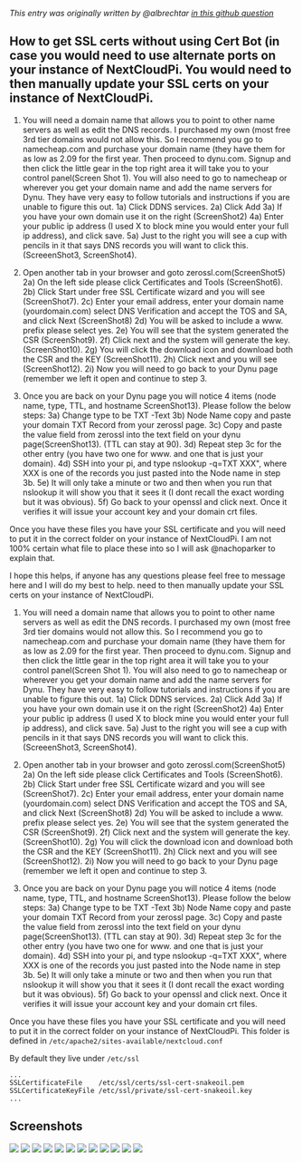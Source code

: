 _This entry was originally written by @albrechtar [in this github question](https://github.com/nextcloud/nextcloudpi/issues/186#issuecomment-328333387)_

## How to get SSL certs without using Cert Bot (in case you would need to use alternate ports on your instance of NextCloudPi. You would need to then manually update your SSL certs on your instance of NextCloudPi.

1.  You will need a domain name that allows you to point to other name servers as well as edit the DNS records.  I purchased my own (most free 3rd tier domains would not allow this.  So I recommend you go to namecheap.com and purchase your domain name (they have them for as low as 2.09 for the first year. Then proceed to dynu.com.  Signup and then click the little gear in the top right area it will take you to your control panel(Screen Shot 1).  You will also need to go to namecheap or wherever you get your domain name and add the name servers for Dynu.  They have very easy to follow tutorials and instructions if you are unable to figure this out.
     1a)  Click DDNS services.
     2a)  Click Add
     3a) If you have your own domain use it on the right (ScreenShot2)
     4a)  Enter your public ip address (I used X to block mine you would enter your full ip address), and click save.
     5a)  Just to the right you will see a cup with pencils in it that says DNS records you will want to click this. (ScreeenShot3, ScreenShot4).

2.  Open another tab in your browser and goto zerossl.com(ScreenShot5)
     2a)  On the left side please click Certificates and Tools (ScreenShot6).
     2b)  Click Start under free SSL Certificate wizard and you will see (ScreenShot7).
     2c)  Enter your email address, enter your domain name (yourdomain.com) select DNS Verification and accept the TOS and SA, and click Next (ScreenShot8)
     2d)  You will be asked to include a www. prefix please select yes.
     2e)  You will see that the system generated the CSR (ScreenShot9).
     2f)  Click next and the system will generate the key.(ScreenShot10).
     2g)  You will click the download icon and download both the CSR and the KEY (ScreenShot11).
     2h)  Click next and you will see (ScreenShot12).
     2i)  Now you will need to go back to your Dynu page (remember we left it open and continue to step 3.

3.  Once you are back on your Dynu page you will notice 4 items (node name, type, TTL, and hostname ScreenShot13).  Please follow the below steps:
     3a)  Change type to be TXT -Text
     3b)  Node Name copy and paste your domain TXT Record from your zerossl page.
     3c) Copy and paste the value field from zerossl into the text field on your dynu page(ScreenShot13). (TTL can stay at 90).
     3d)  Repeat step 3c for the other entry (you have two one for www. and one that is just your domain).
    4d) SSH into your pi, and type nslookup -q=TXT XXX", where XXX is one of the records you just pasted into the Node name in step 3b.
     5e) It will only take a minute or two and then when you run that nslookup it will show you that it sees it (I dont recall the exact wording but it was obvious).
     5f) Go back to your openssl and click next. Once it verifies it will issue your account key and your domain crt files.

Once you have these files you have your SSL certificate and you will need to put it in the correct folder on your instance of NextCloudPi.  I am not 100% certain what file to place these into so I will ask @nachoparker to explain that.

I hope this helps, if anyone has any questions please feel free to message here and I will do my best to help. need to then manually update your SSL certs on your instance of NextCloudPi.

1.  You will need a domain name that allows you to point to other name servers as well as edit the DNS records.  I purchased my own (most free 3rd tier domains would not allow this.  So I recommend you go to namecheap.com and purchase your domain name (they have them for as low as 2.09 for the first year. Then proceed to dynu.com.  Signup and then click the little gear in the top right area it will take you to your control panel(Screen Shot 1).  You will also need to go to namecheap or wherever you get your domain name and add the name servers for Dynu.  They have very easy to follow tutorials and instructions if you are unable to figure this out.
     1a)  Click DDNS services.
     2a)  Click Add
     3a) If you have your own domain use it on the right (ScreenShot2)
     4a)  Enter your public ip address (I used X to block mine you would enter your full ip address), and click save.
     5a)  Just to the right you will see a cup with pencils in it that says DNS records you will want to click this. (ScreeenShot3, ScreenShot4).

2.  Open another tab in your browser and goto zerossl.com(ScreenShot5)
     2a)  On the left side please click Certificates and Tools (ScreenShot6).
     2b)  Click Start under free SSL Certificate wizard and you will see (ScreenShot7).
     2c)  Enter your email address, enter your domain name (yourdomain.com) select DNS Verification and accept the TOS and SA, and click Next (ScreenShot8)
     2d)  You will be asked to include a www. prefix please select yes.
     2e)  You will see that the system generated the CSR (ScreenShot9).
     2f)  Click next and the system will generate the key.(ScreenShot10).
     2g)  You will click the download icon and download both the CSR and the KEY (ScreenShot11).
     2h)  Click next and you will see (ScreenShot12).
     2i)  Now you will need to go back to your Dynu page (remember we left it open and continue to step 3.

3.  Once you are back on your Dynu page you will notice 4 items (node name, type, TTL, and hostname ScreenShot13).  Please follow the below steps:
     3a)  Change type to be TXT -Text
     3b)  Node Name copy and paste your domain TXT Record from your zerossl page.
     3c) Copy and paste the value field from zerossl into the text field on your dynu page(ScreenShot13). (TTL can stay at 90).
     3d)  Repeat step 3c for the other entry (you have two one for www. and one that is just your domain).
    4d) SSH into your pi, and type nslookup -q=TXT XXX", where XXX is one of the records you just pasted into the Node name in step 3b.
     5e) It will only take a minute or two and then when you run that nslookup it will show you that it sees it (I dont recall the exact wording but it was obvious).
     5f) Go back to your openssl and click next. Once it verifies it will issue your account key and your domain crt files.

Once you have these files you have your SSL certificate and you will need to put it in the correct folder on your instance of NextCloudPi. This folder is defined in `/etc/apache2/sites-available/nextcloud.conf`

By default they live under `/etc/ssl`

```
...
SSLCertificateFile    /etc/ssl/certs/ssl-cert-snakeoil.pem                                                       
SSLCertificateKeyFile /etc/ssl/private/ssl-cert-snakeoil.key
...
```

## Screenshots
![](https://user-images.githubusercontent.com/19283265/30248880-0bae800a-965a-11e7-8843-fec87e1401a8.png)
![](https://user-images.githubusercontent.com/19283265/30248881-0f6e18ae-965a-11e7-8eda-dcc740c99af3.png)
![](https://user-images.githubusercontent.com/19283265/30248882-0fab0124-965a-11e7-9113-884532167867.png)
![](https://user-images.githubusercontent.com/19283265/30248883-0fb3716a-965a-11e7-858f-4a6c53c261f4.png)
![](https://user-images.githubusercontent.com/19283265/30248885-0fb899a6-965a-11e7-927f-1a52b0930bbd.png)
![](https://user-images.githubusercontent.com/19283265/30248884-0fb8388a-965a-11e7-9764-c7c19ed00d68.png)
![](https://user-images.githubusercontent.com/19283265/30248886-0fb8cb56-965a-11e7-86df-96cd61bb4abd.png)
![](https://user-images.githubusercontent.com/19283265/30248887-0fb98d70-965a-11e7-8753-aa788fd78541.png)
![](https://user-images.githubusercontent.com/19283265/30248888-0fe3dd64-965a-11e7-8999-87b663137fac.png)
![](https://user-images.githubusercontent.com/19283265/30248889-0fe47e72-965a-11e7-933d-e025148611c2.png)
![](https://user-images.githubusercontent.com/19283265/30248890-0fea86a0-965a-11e7-9083-39914a54d327.png)
![](https://user-images.githubusercontent.com/19283265/30248891-0feabc42-965a-11e7-9277-3fff58786c10.png)